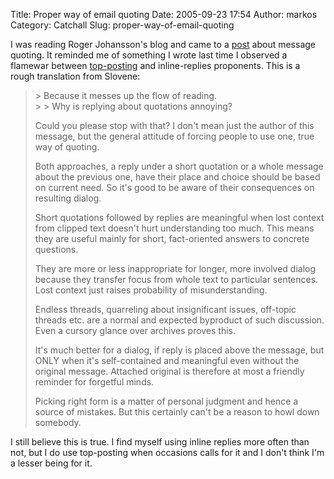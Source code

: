 Title: Proper way of email quoting
Date: 2005-09-23 17:54
Author: markos
Category: Catchall
Slug: proper-way-of-email-quoting

I was reading Roger Johansson's blog and came to a
[post](http://www.456bereastreet.com/archive/200509/sensible_email/)
about message quoting. It reminded me of something I wrote last time I
observed a flamewar between
[top-posting](http://en.wikipedia.org/wiki/Top-posting) and
inline-replies proponents. This is a rough translation from Slovene:

> \> Because it messes up the flow of reading.  
>  \> \> Why is replying about quotations annoying?
>
> Could you please stop with that? I don't mean just the author of this
> message, but the general attitude of forcing people to use one, true
> way of quoting.
>
> Both approaches, a reply under a short quotation or a whole message
> about the previous one, have their place and choice should be based on
> current need. So it's good to be aware of their consequences on
> resulting dialog.
>
> Short quotations followed by replies are meaningful when lost context
> from clipped text doesn't hurt understanding too much. This means they
> are useful mainly for short, fact-oriented answers to concrete
> questions.
>
> They are more or less inappropriate for longer, more involved dialog
> because they transfer focus from whole text to particular sentences.
> Lost context just raises probability of misunderstanding.
>
> Endless threads, quarreling about insignificant issues, off-topic
> threads etc. are a normal and expected byproduct of such discussion.
> Even a cursory glance over <list> archives proves this.
>
> It's much better for a dialog, if reply is placed above the message,
> but ONLY when it's self-contained and meaningful even without the
> original message. Attached original is therefore at most a friendly
> reminder for forgetful minds.
>
> <p>
> Picking right form is a matter of personal judgment and hence a source
> of mistakes. But this certainly can't be a reason to howl down
> somebody. </list>

I still believe this is true. I find myself using inline replies more
often than not, but I do use top-posting when occasions calls for it and
I don't think I'm a lesser being for it.

